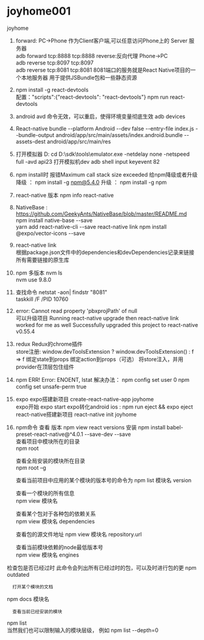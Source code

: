 # joyhome001
joyhome


1.	forward:  PC->Phone 作为Client客户端,可以任意访问Phone上的 Server 服务器  
adb forward tcp:8888 tcp:8888
reverse:反向代理  Phone->PC  
adb reverse tcp:8097 tcp:8097  
adb reverse tcp:8081 tcp:8081
	8081端口的服务就是React Native项目的一个本地服务器
用于提供JSBundle包和一些静态资源

2.	npm install -g react-devtools   
配置："scripts":{"react-devtools": "react-devtools"}
npm run react-devtools

3.	android avd  命令无效，可以重启，使得环境变量彻底生效
adb devices

4.	React-native bundle --platform Android --dev false
--entry-file index.js 
--bundle-output android/app/src/main/assets/index.android.bundle 
--assets-dest android/app/src/main/res

5.	打开模拟器
D: cd D:\sdk\tools\emulator.exe -netdelay none -netspeed full -avd api23
打开模拟机dev  adb shell input keyevent 82   

6.	npm install时 报错Maximum call stack size exceeded 
给npm降级或者升级
降级 ： npm install -g npm@5.4.0
升级 ： npm install -g npm  

7.	react-native  版本
npm info react-native

8.	NativeBase  : https://github.com/GeekyAnts/NativeBase/blob/master/README.md 
    npm install native-base --save   
    yarn add react-native-cli --save 
    react-native link
    npm install @expo/vector-icons --save
   
9.	react-native link  
   根据package.json文件中的dependencies和devDependencies记录来链接所有需要链接的原生库
         
10.	npm 多版本
  nvm ls  
nvm use 9.8.0  

11.	查找命令
netstat -aon| findstr "8081"   
  taskkill /F /PID 10760


12.	 error: Cannot read property 'pbxprojPath' of null    
可以升级项目 
Running react-native upgrade then react-native link worked for me as well
    Successfully upgraded this project to react-native v0.55.4  

 
13.	redux 
   Redux的chrome插件  	
store注册: 
window.devToolsExtension ? window.devToolsExtension() : f => f
   绑定state到props
   绑定action到props（可选）
   将store注入，并用provider在顶层包住组件
   
   
14.	npm ERR! Error: ENOENT, lstat 
	解决办法：
	npm config set user 0 
	npm config set unsafe-perm true


15.	expo
expo搭建新项目 create-react-native-app joyhome  
expo开始  expo start 
expo转化android ios : npm run eject && expo eject        
react-native搭建新项目    react-native  init joyhome
                  

16.	npm命令
      查看 版本  npm view react versions
      安装   npm install babel-preset-react-native@^4.0.1 --save-dev  --save	  
	  查看项目中模块所在的目录  
npm root

      查看全局安装的模块所在目录  
npm root –g

	  查看当前项目中应用的某个模块的版本号的命令为 
npm list 模块名 version

	  查看一个模块的所有信息  
npm view 模块名

	  查看某个包对于各种包的依赖关系   
npm view 模块名 dependencies

      查看包的源文件地址 
 npm view 模块名 repository.url

	  查看当前模块依赖的node最低版本号  
npm view 模块名 engines

检查包是否已经过时  此命令会列出所有已经过时的包，可以及时进行包的更
npm outdated

	  打开某个模块的文档 
npm docs 模块名

	  查看当前已经安装的模块  
npm list   
当然我们也可以限制输入的模块层级，
例如  npm list --depth=0
   
   
   
   
   
   
   
   
   
   
   
   
   
   
   
   
   
   
   
   
   
   
   
    





